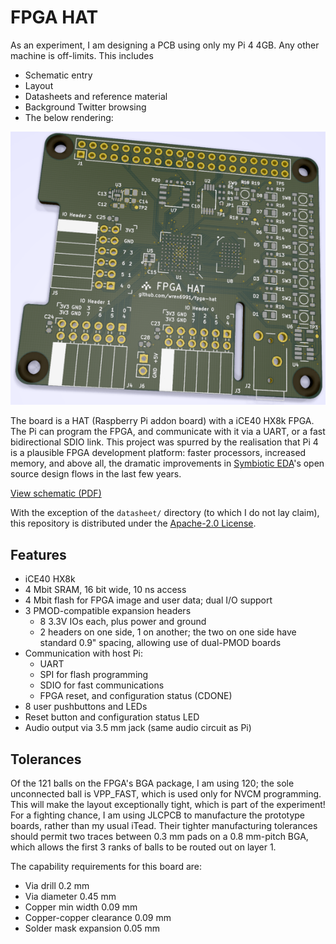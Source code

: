 FPGA HAT
=========

As an experiment, I am designing a PCB using only my Pi 4 4GB. Any other machine is off-limits. This includes

- Schematic entry
- Layout
- Datasheets and reference material
- Background Twitter browsing
- The below rendering:

![Rendering of PCB](board/pcb_render.png)

The board is a HAT (Raspberry Pi addon board) with a iCE40 HX8k FPGA. The Pi can program the FPGA, and communicate with it via a UART, or a fast bidirectional SDIO link. This project was spurred by the realisation that Pi 4 is a plausible FPGA development platform: faster processors, increased memory, and above all, the dramatic improvements in [Symbiotic EDA](https://www.symbioticeda.com/)'s open source design flows in the last few years.

[View schematic (PDF)](board/fpga_hat.pdf)

With the exception of the `datasheet/` directory (to which I do not lay claim), this repository is distributed under the [Apache-2.0 License](License).


Features
--------

- iCE40 HX8k
- 4 Mbit SRAM, 16 bit wide, 10 ns access
- 4 Mbit flash for FPGA image and user data; dual I/O support
- 3 PMOD-compatible expansion headers
    - 8 3.3V IOs each, plus power and ground
    - 2 headers on one side, 1 on another; the two on one side have standard 0.9" spacing, allowing use of dual-PMOD boards
- Communication with host Pi:
    - UART
    - SPI for flash programming
    - SDIO for fast communications
    - FPGA reset, and configuration status (CDONE)
- 8 user pushbuttons and LEDs
- Reset button and configuration status LED
- Audio output via 3.5 mm jack (same audio circuit as Pi)

Tolerances
----------

Of the 121 balls on the FPGA's BGA package, I am using 120; the sole unconnected ball is VPP_FAST, which is used only for NVCM programming. This will make the layout exceptionally tight, which is part of the experiment! For a fighting chance, I am using JLCPCB to manufacture the prototype boards, rather than my usual iTead. Their tighter manufacturing tolerances should permit two traces between 0.3 mm pads on a 0.8 mm-pitch BGA, which allows the first 3 ranks of balls to be routed out on layer 1.

The capability requirements for this board are:

- Via drill 0.2 mm
- Via diameter 0.45 mm
- Copper min width 0.09 mm
- Copper-copper clearance 0.09 mm
- Solder mask expansion 0.05 mm

